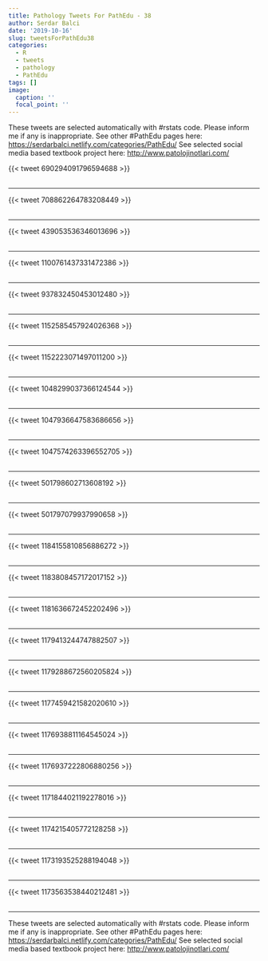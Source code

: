 ```yaml
---
title: Pathology Tweets For PathEdu - 38
author: Serdar Balci
date: '2019-10-16'
slug: tweetsForPathEdu38
categories:
  - R
  - tweets
  - pathology
  - PathEdu
tags: []
image:
  caption: ''
  focal_point: ''
---
```



These tweets are selected automatically with #rstats code. Please inform me if any is inappropriate.
See other #PathEdu pages here: https://serdarbalci.netlify.com/categories/PathEdu/ 
See selected social media based textbook project here: http://www.patolojinotlari.com/

{{< tweet 690294091796594688 >}}
<br>
<br>
<hr>
{{< tweet 708862264783208449 >}}
<br>
<br>
<hr>
{{< tweet 439053536346013696 >}}
<br>
<br>
<hr>
{{< tweet 1100761437331472386 >}}
<br>
<br>
<hr>
{{< tweet 937832450453012480 >}}
<br>
<br>
<hr>
{{< tweet 1152585457924026368 >}}
<br>
<br>
<hr>
{{< tweet 1152223071497011200 >}}
<br>
<br>
<hr>
{{< tweet 1048299037366124544 >}}
<br>
<br>
<hr>
{{< tweet 1047936647583686656 >}}
<br>
<br>
<hr>
{{< tweet 1047574263396552705 >}}
<br>
<br>
<hr>
{{< tweet 501798602713608192 >}}
<br>
<br>
<hr>
{{< tweet 501797079937990658 >}}
<br>
<br>
<hr>
{{< tweet 1184155810856886272 >}}
<br>
<br>
<hr>
{{< tweet 1183808457172017152 >}}
<br>
<br>
<hr>
{{< tweet 1181636672452202496 >}}
<br>
<br>
<hr>
{{< tweet 1179413244747882507 >}}
<br>
<br>
<hr>
{{< tweet 1179288672560205824 >}}
<br>
<br>
<hr>
{{< tweet 1177459421582020610 >}}
<br>
<br>
<hr>
{{< tweet 1176938811164545024 >}}
<br>
<br>
<hr>
{{< tweet 1176937222806880256 >}}
<br>
<br>
<hr>
{{< tweet 1171844021192278016 >}}
<br>
<br>
<hr>
{{< tweet 1174215405772128258 >}}
<br>
<br>
<hr>
{{< tweet 1173193525288194048 >}}
<br>
<br>
<hr>
{{< tweet 1173563538440212481 >}}
<br>
<br>
<hr>


These tweets are selected automatically with #rstats code. Please inform me if any is inappropriate.
See other #PathEdu pages here: https://serdarbalci.netlify.com/categories/PathEdu/ 
See selected social media based textbook project here: http://www.patolojinotlari.com/
